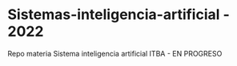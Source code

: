 # Sistemas-inteligencia-artificial - 2022
Repo materia Sistema  inteligencia artificial ITBA - EN PROGRESO

